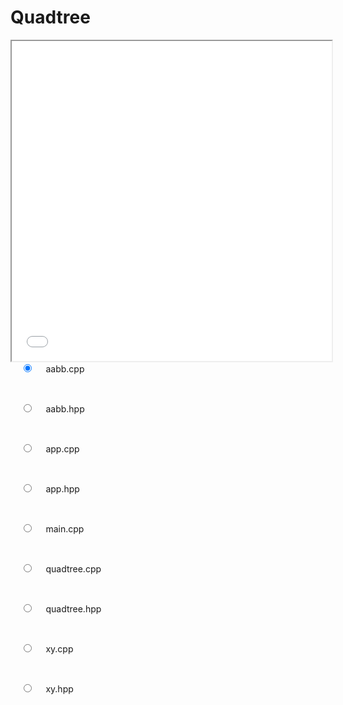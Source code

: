 # Quadtree

<iframe src="/examples/quadtree/_media/quadtree.html" width="512px" height="512px" scrolling="no"></iframe>

<div id="el">
    <div class="tabs">
        <input name="tabs" type="radio" id="tab-1" checked="checked" class="input"/>
        <label for="tab-1" class="label">aabb.cpp</label>
        <div class="panel">
            <pre data-lang="cpp"><code class="lang-cpp" v-html="highlight(aabbcpp)"></code></pre>
        </div>
        <input name="tabs" type="radio" id="tab-2" class="input"/>
        <label for="tab-2" class="label">aabb.hpp</label>
        <div class="panel">
            <pre data-lang="cpp"><code class="lang-cpp" v-html="highlight(aabbhpp)"></code></pre>
        </div>
        <input name="tabs" type="radio" id="tab-3" class="input"/>
        <label for="tab-3" class="label">app.cpp</label>
        <div class="panel">
            <pre data-lang="cpp"><code class="lang-cpp" v-html="highlight(appcpp)"></code></pre>
        </div>
        <input name="tabs" type="radio" id="tab-4" class="input"/>
        <label for="tab-4" class="label">app.hpp</label>
        <div class="panel">
            <pre data-lang="cpp"><code class="lang-cpp" v-html="highlight(apphpp)"></code></pre>
        </div>
        <input name="tabs" type="radio" id="tab-5" class="input"/>
        <label for="tab-5" class="label">main.cpp</label>
        <div class="panel">
            <pre data-lang="cpp"><code class="lang-cpp" v-html="highlight(maincpp)"></code></pre>
        </div>
        <input name="tabs" type="radio" id="tab-6" class="input"/>
        <label for="tab-6" class="label">quadtree.cpp</label>
        <div class="panel">
            <pre data-lang="cpp"><code class="lang-cpp" v-html="highlight(quadtreecpp)"></code></pre>
        </div>
        <input name="tabs" type="radio" id="tab-7" class="input"/>
        <label for="tab-7" class="label">quadtree.hpp</label>
        <div class="panel">
            <pre data-lang="cpp"><code class="lang-cpp" v-html="highlight(quadtreehpp)"></code></pre>
        </div>
        <input name="tabs" type="radio" id="tab-8" class="input"/>
        <label for="tab-8" class="label">xy.cpp</label>
        <div class="panel">
            <pre data-lang="cpp"><code class="lang-cpp" v-html="highlight(xycpp)"></code></pre>
        </div>
        <input name="tabs" type="radio" id="tab-9" class="input"/>
        <label for="tab-9" class="label">xy.hpp</label>
        <div class="panel">
            <pre data-lang="cpp"><code class="lang-cpp" v-html="highlight(xyhpp)"></code></pre>
        </div>
    </div>
</div>

<script>
new Vue({
    el: '#el',
    data: {
        aabbcpp: `#include "aabb.hpp"
#include <piksel/drawmode.hpp>

bool AABB::containsPoint(XY& point) {
    return abs(center.x - point.x) <= halfDimension
        && abs(center.y - point.y) <= halfDimension
    ;
}

bool AABB::intersectsAABB(AABB& other) {
    float sum = halfDimension + other.halfDimension;
    return abs(center.x - other.center.x) <= sum
        || abs(center.y - other.center.y) <= sum
    ;
}

void AABB::draw(piksel::Graphics& g, glm::vec4 color) {
    g.push();
    g.stroke(color);
    g.strokeWeight(1.0f);
    g.noFill();
    g.rectMode(piksel::DrawMode::RADIUS);
    g.rect(center.x, center.y, halfDimension, halfDimension);
    g.pop();
}`,
        aabbhpp: `#ifndef AABB_HPP
#define AABB_HPP

#include "xy.hpp"
#include <piksel/graphics.hpp>

class AABB {
public:
    XY center;
    float halfDimension;

    AABB(XY center, float halfDimension)
        : center(center)
        , halfDimension(halfDimension) {
    };

    bool containsPoint(XY& point);
    bool intersectsAABB(AABB& other);
    void draw(piksel::Graphics& g, glm::vec4 color);
};

#endif /* AABB_HPP */`,
        appcpp: `#include "app.hpp"
#include "quadtree.hpp"
#include <piksel/rng.hpp>

const glm::vec4 BLACK(0.0f, 0.0f, 0.0f, 1.0f);
const glm::vec4 WHITE(1.0f, 1.0f, 1.0f, 1.0f);
const glm::vec4 GREEN(0.0f, 1.0f, 0.0f, 1.0f);

QuadTree* quadTree;
AABB aabb(XY(0.0f, 0.0f), 50.0f);

void App::setup() {
    quadTree = new QuadTree(
        AABB(XY(width / 2.0f, height / 2.0f), width / 2.0f)
    );
    piksel::Rng& rng = piksel::Rng::getInstance();
    for (int i = 0; i < 1000; i++) {
        float r = rng.random(0.0f, width);
        float phi = rng.random(0.0f, piksel::TWO_PI);
        glm::vec2 v = glm::vec2(width / 2.0f, height / 2.0f) +
            r * glm::vec2(cosf(phi), sinf(phi))
        ;
        quadTree->insert(XY(v.x, v.y));
    }
}

void App::draw(piksel::Graphics& g) {
    g.background(BLACK);
    quadTree->draw(g, WHITE, WHITE);

    aabb.draw(g, GREEN);
    for(XY& p : quadTree->queryRange(aabb)) {
        p.draw(g, GREEN);
    }
}

void App::mouseMoved(int x, int y) {
    aabb.center = XY(x, y);
}`,
        apphpp: `#ifndef APP_HPP
#define APP_HPP

#include <piksel/baseapp.hpp>

class App : public piksel::BaseApp {
public:
    App() : BaseApp(512, 512) {}
    void setup();
    void draw(piksel::Graphics& g);
    void mouseMoved(int x, int y);
};

#endif /* APP_HPP */`,
        maincpp: `#include "app.hpp"

int main() {
    App app;
    app.start();
}`,
        quadtreecpp: `#include "quadtree.hpp"

QuadTree::~QuadTree() {
    delete nw;
    delete ne;
    delete sw;
    delete se;
}

bool QuadTree::insert(XY p) {
    if (!boundary.containsPoint(p)) {
        return false;
    }
    
    if (points.size() < CAPACITY) {
        points.push_back(p);
        return true;
    }

    if (nw == nullptr) {
        subdivide();
    }

    return nw->insert(p) 
        || ne->insert(p)
        || sw->insert(p)
        || se->insert(p)
    ;
}

template <typename T>
void concat(std::vector<T>& a, const std::vector<T>& b) {
    a.insert(end(a), begin(b), end(b));
}

std::vector<XY> QuadTree::queryRange(AABB& range) {
    std::vector<XY> pointsInRange;

    if (!boundary.intersectsAABB(range)) {
        return pointsInRange;
    }

    for (XY& p : points) {
        if (range.containsPoint(p)) {
            pointsInRange.push_back(p);
        }
    }

    if (nw == nullptr) {
        return pointsInRange;
    }

    concat(pointsInRange, nw->queryRange(range));
    concat(pointsInRange, ne->queryRange(range));
    concat(pointsInRange, sw->queryRange(range));
    concat(pointsInRange, se->queryRange(range));

    return pointsInRange;
}

void QuadTree::subdivide() {
    float halfDimension = boundary.halfDimension / 2.0f;
    nw = new QuadTree(AABB(
        XY(
            boundary.center.x - halfDimension,
            boundary.center.y - halfDimension
        ),
        halfDimension
    ));
    ne = new QuadTree(AABB(
        XY(
            boundary.center.x + halfDimension,
            boundary.center.y - halfDimension
        ),
        halfDimension
    ));
    sw = new QuadTree(AABB(
        XY(
            boundary.center.x - halfDimension,
            boundary.center.y + halfDimension
        ),
        halfDimension
    ));
    se = new QuadTree(AABB(
        XY(
            boundary.center.x + halfDimension,
            boundary.center.y + halfDimension
        ),
        halfDimension
    ));

    for (XY& p : points) {
        if (nw->insert(p)
            || ne->insert(p)
            || sw->insert(p)
            || se->insert(p)
        ) {
            continue;
        }
    }   
}

void QuadTree::draw(
    piksel::Graphics& g, glm::vec4 boundaryColor, glm::vec4 pointColor
) {
    boundary.draw(g, boundaryColor);

    for (XY& p : points) {
        p.draw(g, pointColor);
    }
    
    if (nw == nullptr) {
        return;
    }

    nw->draw(g, boundaryColor, pointColor);
    ne->draw(g, boundaryColor, pointColor);
    sw->draw(g, boundaryColor, pointColor);
    se->draw(g, boundaryColor, pointColor);
}`,
        quadtreehpp: `#ifndef QUADTREE_HPP
#define QUADTREE_HPP

#include "aabb.hpp"
#include <piksel/graphics.hpp>
#include <vector>

#define CAPACITY 4

class QuadTree {
private:
    AABB boundary;
    std::vector<XY> points;
    QuadTree *nw, *ne, *sw, *se;

public:
    QuadTree(AABB boundary)
        : boundary(boundary)
        , points({})
        , nw(nullptr)
        , ne(nullptr)
        , sw(nullptr)
        , se(nullptr) {
    }

    ~QuadTree();
    
    bool insert(XY p);
    std::vector<XY> queryRange(AABB& range);

    void draw(
        piksel::Graphics& g, glm::vec4 boundaryColor, glm::vec4 pointColor
    );
    
private:
    void subdivide();
};

#endif /* QUADTREE_HPP */`,
        xycpp: `#include "xy.hpp"

void XY::draw(piksel::Graphics& g, glm::vec4 color) {
    g.push();
    g.stroke(color);
    g.strokeWeight(3.0f);
    g.point(x, y);
    g.pop();
}`,
        xyhpp: `#ifndef XY_HPP
#define XY_HPP

#include <piksel/graphics.hpp>

class XY {
public:
    float x;
    float y;

    XY(float x, float y)
        : x(x)
        , y(y) {
    };

    void draw(piksel::Graphics& g, glm::vec4 color);
};

#endif /* XY_HPP */`
    },
    methods: {
        highlight: function(code) {
            return Prism.highlight(code, Prism.languages.cpp, 'cpp');
        }
    }
});
</script>
